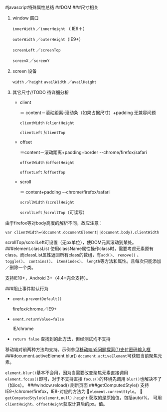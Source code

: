 #javascript特殊属性总结
##DOM
###尺寸相关
1. window 窗口

	`innerWidth` ／`innerHeight`  （ IE9＋）
	
	`outerWidth` ／`outerHeight`（IE9+）
	
	`screenLeft` ／`screenTop`
	
	`screenX` ／`screenY`
2. screen 设备
	
	`width` ／`height`
	`availWidth` ／`availHeight`
3.  其它尺寸//TODO 待详细分析
	- client
		
		＝ content－滚动距离-滚动条（如果占据尺寸）+padding 无兼容问题
		
		`clientWidth` /`clientHeight` 
		
		`clientLeft` /`clientTop`
	- offset
		
		 ＝content－滚动距离+padding+border --chrome/firefox/safari
		 
		`offsetWidth` /`offsetHeight`  
		 
	 	`offsetLeft` /`offsetTop`

	- scroll
	
		＝ content+padding --chrome/firefox/safari

		`scrollWidth` /`scrollHeight` 
		    
		`scrollLeft` /`scrollTop`（可读写）
		
由于firefox等对body高度的解析不同，故应注意：

```
var clientWidth=(document.documentElement||document.body).clientWidth
```		

scrollTop/scrollLeft可设置（无px单位），使DOM元素滚动到某处。		
###element.classList
使用className属性操作class时，需要考虑元素原有class。而classList属性返回所有class的数组，有`add()`、 `remove()` 、`toggle()`、 `contains()`、 `item(index)`、 `length`等方法和属性。且每次只能添加／删除一个类。

支持IE10+，Android 3+（4.4+完全支持）。

###阻止事件默认行为
- `event.preventDefault()`

	firefox/chrome／IE9+
- `event.returnValue=false`

	IE/chrome
- `return false`
	查找到的此方法，但经测试均不支持

移动端对前两种方法均支持。示例参见[移动端h5问题探索(1)支付密码输入框](https://github.com/JulieLee77/frontend-articles/blob/master/hybrid%20app/mobile-h5-issue1-pay-password.md)
###document.activeElement.blur()
`document.activeElement`可获取当前聚焦元素。

`element.blur()`基本不会用，因为当需要改变聚焦元素直接调用 `element.focus()`即可，对于不支持直接 `focus()`的环境先调用 `blur()`也解决不了（如ios）。
###window.reload()
刷新页面
###getComputedStyle()
支持IE9+/chrome/firefox，IE8-对应的方法为 `element.currentStyle`。

`getComputedStyle(element,null).height` 获取的是原始值，包括auto/%。 可用 `clientHeight`、`offsetHeight`获取计算后的px。值。